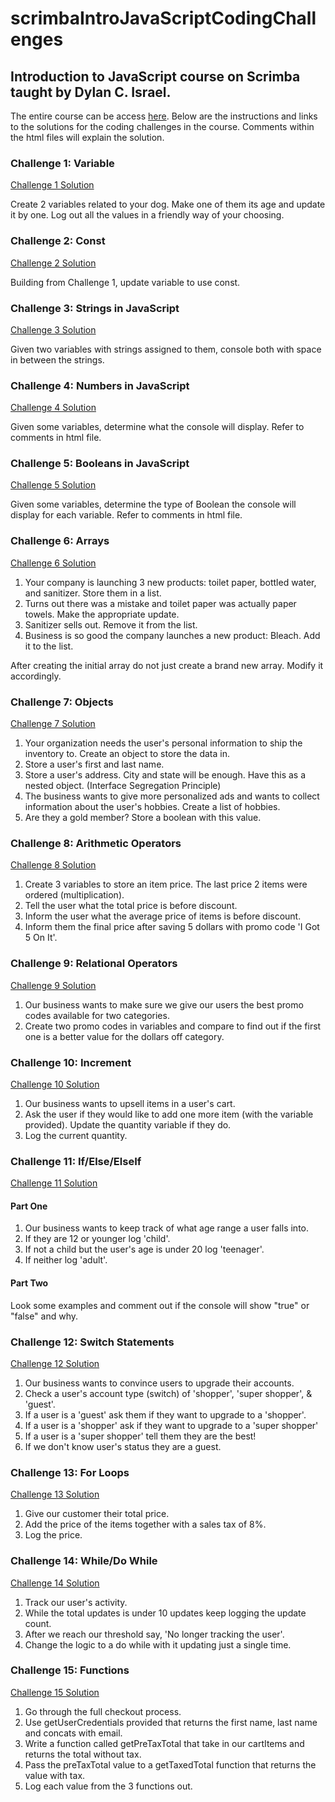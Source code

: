 # scrimbaIntroJavaScriptCodingChallenges
## Introduction to JavaScript course on Scrimba taught by Dylan C. Israel.

The entire course can be access [here](https://scrimba.com/learn/introtojavascript). Below are the instructions and links to the solutions for the coding challenges in the course. Comments within the html files will explain the solution. 

### Challenge 1: Variable 
[Challenge 1 Solution](https://github.com/technikks/scrimbaIntroJavaScriptCodingChallenges/blob/main/challenge1.html)

Create 2 variables related to your dog. Make one of them its age and update it by one. Log out all the values in a friendly way of your choosing. 

### Challenge 2: Const
[Challenge 2 Solution](https://github.com/technikks/scrimbaIntroJavaScriptCodingChallenges/blob/main/challenge2.html)

Building from Challenge 1, update variable to use const.

### Challenge 3: Strings in JavaScript
[Challenge 3 Solution](https://github.com/technikks/scrimbaIntroJavaScriptCodingChallenges/blob/main/challenge3.html)

Given two variables with strings assigned to them, console both with space in between the strings. 

### Challenge 4: Numbers in JavaScript
[Challenge 4 Solution](https://github.com/technikks/scrimbaIntroJavaScriptCodingChallenges/blob/main/challenge4.html)

Given some variables, determine what the console will display. Refer to comments in html file. 

### Challenge 5: Booleans in JavaScript
[Challenge 5 Solution](https://github.com/technikks/scrimbaIntroJavaScriptCodingChallenges/blob/main/challenge5.html)

Given some variables, determine the type of Boolean the console will display for each variable. Refer to comments in html file. 

### Challenge 6: Arrays
[Challenge 6 Solution](https://github.com/technikks/scrimbaIntroJavaScriptCodingChallenges/blob/main/challenge6.html)

1. Your company is launching 3 new products: toilet paper, bottled water, and sanitizer. Store them in a list.
2. Turns out there was a mistake and toilet paper was actually paper towels. Make the appropriate update.
3. Sanitizer sells out. Remove it from the list.
4. Business is so good the company launches a new product: Bleach. Add it to the list.
    
After creating the initial array do not just create a brand new array. Modify it accordingly.

### Challenge 7: Objects
[Challenge 7 Solution](https://github.com/technikks/scrimbaIntroJavaScriptCodingChallenges/blob/main/challenge7.html)

1. Your organization needs the user's personal information to ship the inventory to. Create an object to store the data in.
2. Store a user's first and last name.
3. Store a user's address. City and state will be enough. Have this as a nested object. (Interface Segregation Principle)
4. The business wants to give more personalized ads and wants to collect information about the user's hobbies. Create a list of hobbies.
5. Are they a gold member? Store a boolean with this value.

### Challenge 8: Arithmetic Operators
[Challenge 8 Solution](https://github.com/technikks/scrimbaIntroJavaScriptCodingChallenges/blob/main/challenge8.html)

1. Create 3 variables to store an item price. The last price 2 items were ordered (multiplication).
2. Tell the user what the total price is before discount.
3. Inform the user what the average price of items is before discount.
4. Inform them the final price after saving 5 dollars with promo code 'I Got 5 On It'.

### Challenge 9: Relational Operators
[Challenge 9 Solution](https://github.com/technikks/scrimbaIntroJavaScriptCodingChallenges/blob/main/challenge9.html)

1. Our business wants to make sure we give our users the best promo codes available for two categories.
2. Create two promo codes in variables and compare to find out if the first one is a better value for the dollars off category. 

### Challenge 10: Increment
[Challenge 10 Solution](https://github.com/technikks/scrimbaIntroJavaScriptCodingChallenges/blob/main/challenge10.html)

1. Our business wants to upsell items in a user's cart. 
2. Ask the user if they would like to add one more item (with the variable provided). Update the quantity variable if they do.
3. Log the current quantity.

### Challenge 11: If/Else/ElseIf
[Challenge 11 Solution](https://github.com/technikks/scrimbaIntroJavaScriptCodingChallenges/blob/main/challenge11.html)

#### Part One
1. Our business wants to keep track of what age range a user falls into.
2. If they are 12 or younger log 'child'.
3. If not a child but the user's age is under 20 log 'teenager'.
4. If neither log 'adult'.

#### Part Two
Look some examples and comment out if the console will show "true" or "false" and why.

### Challenge 12: Switch Statements
[Challenge 12 Solution](https://github.com/technikks/scrimbaIntroJavaScriptCodingChallenges/blob/main/challenge12.html)

1. Our business wants to convince users to upgrade their accounts.
2. Check a user's account type (switch) of 'shopper', 'super shopper', & 'guest'.
3. If a user is a 'guest' ask them if they want to upgrade to a 'shopper'.
4. If a user is a 'shopper' ask if they want to upgrade to a 'super shopper'
5. If a user is a 'super shopper' tell them they are the best!
6. If we don't know user's status they are a guest.

### Challenge 13: For Loops
[Challenge 13 Solution](https://github.com/technikks/scrimbaIntroJavaScriptCodingChallenges/blob/main/challenge13.html)

1. Give our customer their total price. 
2. Add the price of the items together with a sales tax of 8%.
3. Log the price. 

### Challenge 14: While/Do While
[Challenge 14 Solution](https://github.com/technikks/scrimbaIntroJavaScriptCodingChallenges/blob/main/challenge14.html)

1. Track our user's activity.
2. While the total updates is under 10 updates keep logging the update count.
3. After we reach our threshold say, 'No longer tracking the user'.
4. Change the logic to a do while with it updating just a single time. 

### Challenge 15: Functions
[Challenge 15 Solution](https://github.com/technikks/scrimbaIntroJavaScriptCodingChallenges/blob/main/challenge15.html)
1. Go through the full checkout process.
2. Use getUserCredentials provided that returns the first name, last name and concats with email.  
3. Write a function called getPreTaxTotal that take in our cartItems and returns the total without tax.
4. Pass the preTaxTotal value to a getTaxedTotal function that returns the value with tax.
5. Log each value from the 3 functions out. 